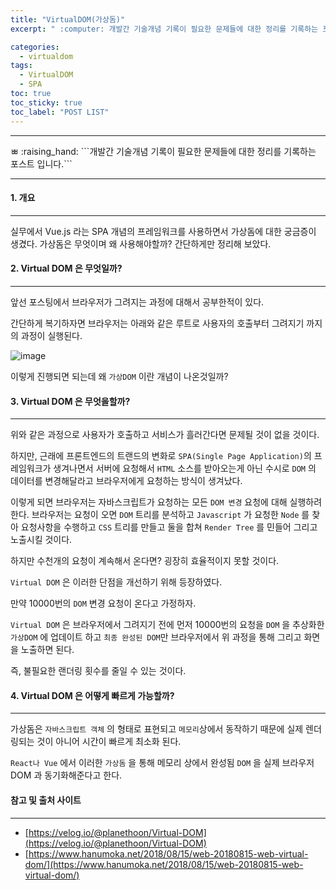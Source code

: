```yaml
---
title: "VirtualDOM(가상돔)"
excerpt: " :computer: 개발간 기술개념 기록이 필요한 문제들에 대한 정리를 기록하는 포스트 입니다."

categories:
  - virtualdom
tags:
  - VirtualDOM
  - SPA
toc: true
toc_sticky: true
toc_label: "POST LIST"
---
```


<hr>ㅃ
:raising_hand:  ```개발간 기술개념 기록이 필요한 문제들에 대한 정리를 기록하는 포스트 입니다.```
<hr>

#### 1. 개요

---

실무에서 Vue.js 라는 SPA 개념의 프레임워크를 사용하면서 가상돔에 대한 궁금증이 생겼다.
가상돔은 무엇이며 왜 사용해야할까? 간단하게만 정리해 보았다.

#### 2. Virtual DOM 은 무엇일까?

---

앞선 포스팅에서 브라우저가 그려지는 과정에 대해서 공부한적이 있다.

간단하게 복기하자면 브라우저는 아래와 같은 루트로 사용자의 호출부터 그려지기 까지의 과정이 실행된다.

![image](https://user-images.githubusercontent.com/56063287/152685826-6677ed83-921a-4853-8e4c-9163ec28d859.png)

이렇게 진행되면 되는데 왜 `가상DOM` 이란 개념이 나온것일까?

#### 3. Virtual DOM 은 무엇을할까?

---

위와 같은 과정으로 사용자가 호출하고 서비스가 흘러간다면 문제될 것이 없을 것이다.

하지만, 근래에 프론트엔드의 트랜드의 변화로 `SPA(Single Page Application)`의 프레임워크가 생겨나면서 서버에 요청해서 `HTML` 소스를 받아오는게 아닌 수시로 `DOM` 의 데이터를 변경해달라고 브라우저에게 요청하는 방식이 생겨났다.

이렇게 되면 브라우저는 자바스크립트가 요청하는 모든 `DOM 변경` 요청에 대해 실행하려 한다.
브라우저는 요청이 오면 `DOM` 트리를 분석하고 `Javascript` 가 요청한 `Node` 를 찾아 요청사항을 수행하고 `CSS` 트리를 만들고 둘을 합쳐 `Render Tree` 를 민들어 그리고 노출시킬 것이다.

하지만 수천개의 요청이 계속해서 온다면? 굉장히 효율적이지 못할 것이다.

`Virtual DOM` 은 이러한 단점을 개선하기 위해 등장하였다.

만약 10000번의 `DOM` 변경 요청이 온다고 가정하자.

`Virtual DOM` 은 브라우저에서 그려지기 전에 먼저 10000번의 요청을 `DOM` 을 추상화한 `가상DOM` 에 업데이트 하고 `최종 완성된 DOM`만 브라우저에서 위 과정을 통해 그리고 화면을 노출하면 된다.

즉, 불필요한 랜더링 횟수를 줄일 수 있는 것이다.

#### 4. Virtual DOM 은 어떻게 빠르게 가능할까?

---

가상돔은 `자바스크립트 객체` 의 형태로 표현되고 `메모리`상에서 동작하기 때문에 실제 렌더링되는 것이 아니어 시간이 빠르게 최소화 된다.

`React나 Vue` 에서 이러한 `가상돔` 을 통해 메모리 상에서 완성됨 `DOM` 을 실제 브라우저 DOM 과 동기화해준다고 한다.

#### 참고 및 출처 사이트

---

- [https://velog.io/@planethoon/Virtual-DOM](https://velog.io/@planethoon/Virtual-DOM)
- [https://www.hanumoka.net/2018/08/15/web-20180815-web-virtual-dom/](https://www.hanumoka.net/2018/08/15/web-20180815-web-virtual-dom/)
